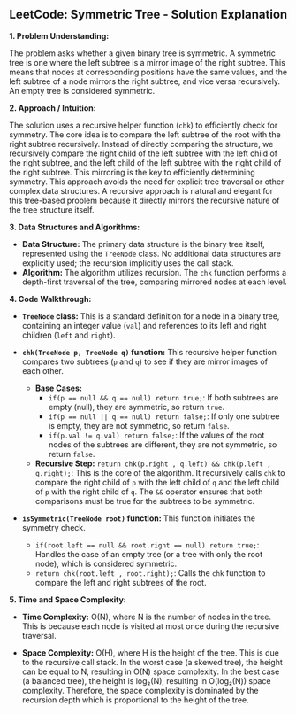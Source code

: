## LeetCode: Symmetric Tree - Solution Explanation

**1. Problem Understanding:**

The problem asks whether a given binary tree is symmetric. A symmetric tree is one where the left subtree is a mirror image of the right subtree.  This means that nodes at corresponding positions have the same values, and the left subtree of a node mirrors the right subtree, and vice versa recursively.  An empty tree is considered symmetric.


**2. Approach / Intuition:**

The solution uses a recursive helper function (`chk`) to efficiently check for symmetry.  The core idea is to compare the left subtree of the root with the right subtree recursively.  Instead of directly comparing the structure, we recursively compare the right child of the left subtree with the left child of the right subtree, and the left child of the left subtree with the right child of the right subtree. This mirroring is the key to efficiently determining symmetry.  This approach avoids the need for explicit tree traversal or other complex data structures.  A recursive approach is natural and elegant for this tree-based problem because it directly mirrors the recursive nature of the tree structure itself.


**3. Data Structures and Algorithms:**

* **Data Structure:** The primary data structure is the binary tree itself, represented using the `TreeNode` class.  No additional data structures are explicitly used; the recursion implicitly uses the call stack.
* **Algorithm:**  The algorithm utilizes recursion. The `chk` function performs a depth-first traversal of the tree, comparing mirrored nodes at each level.


**4. Code Walkthrough:**

* **`TreeNode` class:** This is a standard definition for a node in a binary tree, containing an integer value (`val`) and references to its left and right children (`left` and `right`).

* **`chk(TreeNode p, TreeNode q)` function:** This recursive helper function compares two subtrees (`p` and `q`) to see if they are mirror images of each other.
    * **Base Cases:**
        * `if(p == null && q == null) return true;`: If both subtrees are empty (null), they are symmetric, so return `true`.
        * `if(p == null || q == null) return false;`: If only one subtree is empty, they are not symmetric, so return `false`.
        * `if(p.val != q.val) return false;`: If the values of the root nodes of the subtrees are different, they are not symmetric, so return `false`.
    * **Recursive Step:** `return chk(p.right , q.left) && chk(p.left , q.right);`: This is the core of the algorithm.  It recursively calls `chk` to compare the right child of `p` with the left child of `q` and the left child of `p` with the right child of `q`.  The `&&` operator ensures that both comparisons must be true for the subtrees to be symmetric.

* **`isSymmetric(TreeNode root)` function:** This function initiates the symmetry check.
    * `if(root.left == null && root.right == null) return true;`: Handles the case of an empty tree (or a tree with only the root node), which is considered symmetric.
    * `return chk(root.left , root.right);`: Calls the `chk` function to compare the left and right subtrees of the root.


**5. Time and Space Complexity:**

* **Time Complexity:** O(N), where N is the number of nodes in the tree. This is because each node is visited at most once during the recursive traversal.

* **Space Complexity:** O(H), where H is the height of the tree. This is due to the recursive call stack. In the worst case (a skewed tree), the height can be equal to N, resulting in O(N) space complexity. In the best case (a balanced tree), the height is log₂(N), resulting in O(log₂(N)) space complexity.  Therefore, the space complexity is dominated by the recursion depth which is proportional to the height of the tree.
